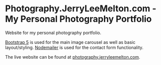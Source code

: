 # Photography.JerryLeeMelton.com - My Personal Photography Portfolio
Website for my personal photography portfolio.  

[Bootstrap 5](https://getbootstrap.com/docs/5.1/getting-started/introduction/) is used for the main image carousel as well as basic layout/styling.  [Nodemailer](https://nodemailer.com/) is used for the contact form functionality.

The live website can be found at [photography.jerryleemelton.com](https://photography.jerryleemelton.com/).
